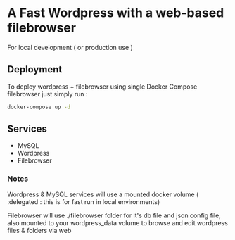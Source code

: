 # A Fast Wordpress with a web-based filebrowser

For local development ( or production use )

## Deployment

To deploy wordpress + filebrowser using single Docker Compose filebrowser just simply run :

```sh
docker-compose up -d
```

## Services

- MySQL
- Wordpress
- Filebrowser

### Notes

Wordpress & MySQL services will use a mounted docker volume ( :delegated : this is for fast run in local environments)

Filebrowser will use ./filebrowser folder for it's db file and json config file, also mounted to your wordpress_data volume to browse and edit wordpress files & folders via web
